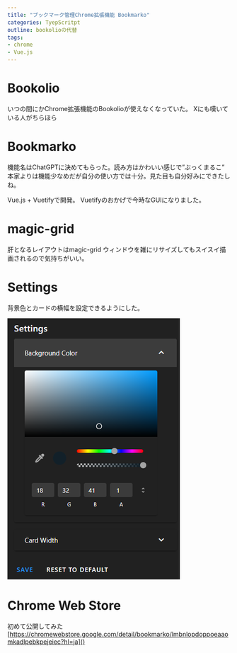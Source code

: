 ```yaml
---
title: "ブックマーク管理Chrome拡張機能 Bookmarko"
categories: TyepScritpt
outline: bookolioの代替
tags: 
- chrome
- Vue.js
---
```


# Bookolio
いつの間にかChrome拡張機能のBookolioが使えなくなっていた。
Xにも嘆いている人がちらほら

# Bookmarko
機能名はChatGPTに決めてもらった。読み方はかわいい感じで”ぶっくまるこ”
本家よりは機能少なめだが自分の使い方では十分。見た目も自分好みにできたしね。

Vue.js + Vuetifyで開発。
Vuetifyのおかげで今時なGUIになりました。

# magic-grid
肝となるレイアウトはmagic-grid
ウィンドウを雑にリサイズしてもスイスイ描画されるので気持ちがいい。

# Settings
背景色とカードの横幅を設定できるようにした。

![settings window](..\assets\images\image.png)

# Chrome Web Store
初めて公開してみた
[https://chromewebstore.google.com/detail/bookmarko/lmbnlopdoppoeaaomkadlpebkpejeiec?hl=ja]()